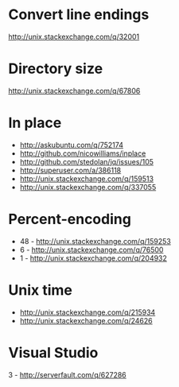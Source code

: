 Convert line endings
=====================================
http://unix.stackexchange.com/q/32001

Directory size
=====================================
http://unix.stackexchange.com/q/67806

In place
===============================
- http://askubuntu.com/q/752174
- http://github.com/nicowilliams/inplace
- http://github.com/stedolan/jq/issues/105
- http://superuser.com/a/386118
- http://unix.stackexchange.com/q/159513
- http://unix.stackexchange.com/q/337055

Percent-encoding
=============================================
- 48 - http://unix.stackexchange.com/q/159253
- 6 - http://unix.stackexchange.com/q/76500
- 1 - http://unix.stackexchange.com/q/204932

Unix time
========================================
- http://unix.stackexchange.com/q/215934
- http://unix.stackexchange.com/q/24626

Visual Studio
===================================
3 - http://serverfault.com/q/627286
